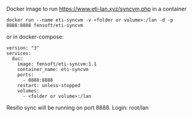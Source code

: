 Docker image to run https://www.eti-lan.xyz/syncvm.php in a container

```
docker run --name eti-syncvm -v <folder or volume>:/lan -d -p 8888:8888 fensoft/eti-syncvm
```

or in docker-compose:

```
version: "3"
services:
  duc:
    image: fensoft/eti-syncvm:1.1
    container_name: eti-syncvm
    ports:
      - 8888:8888
    restart: unless-stopped
    volumes:
      - <folder or volume>:/lan
```

Resilio sync will be running on port 8888. Login: root/lan
